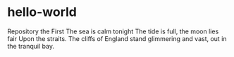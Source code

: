 # hello-world
Repository the First
The sea is calm tonight
The tide is full, the moon lies fair
Upon the straits. The cliffs of England stand
glimmering and vast, out in the tranquil bay.
